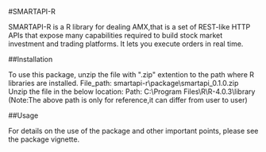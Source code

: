 #SMARTAPI-R

SMARTAPI-R is a R library for dealing AMX,that is a set of REST-like HTTP APIs that expose many capabilities required to build stock market investment and trading platforms. It lets you execute orders in real time.

##Installation

To use this package, unzip the file with ".zip" extention to the path where R libraries are installed.
File_path: smartapi-r\package\smartapi_0.1.0.zip
Unzip the file in the below location:
Path: C:\Program Files\R\R-4.0.3\library 
(Note:The above path is only for reference,it can differ from user to user)

##Usage

For details on the use of the package and other important points, please see the package vignette.